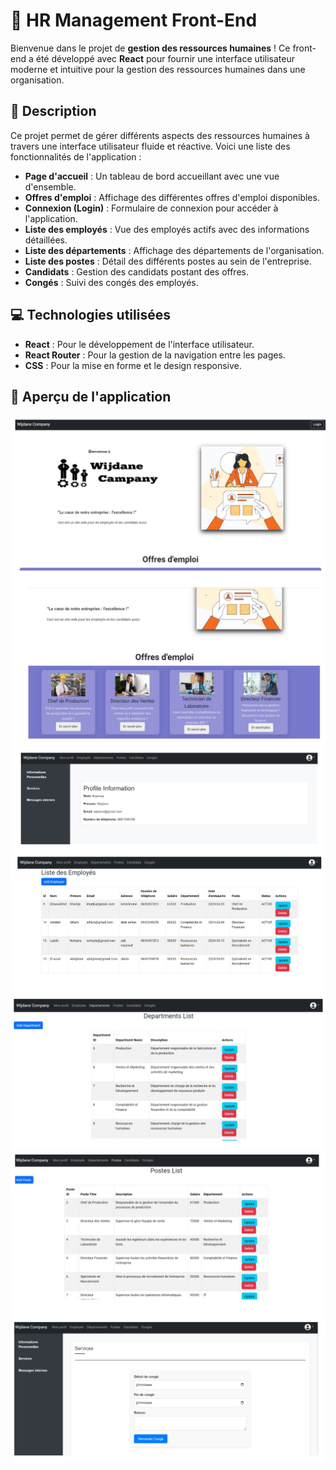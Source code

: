 # 🚀 **HR Management Front-End**

Bienvenue dans le projet de **gestion des ressources humaines** ! Ce front-end a été développé avec **React** pour fournir une interface utilisateur moderne et intuitive pour la gestion des ressources humaines dans une organisation.

## 📝 **Description**

Ce projet permet de gérer différents aspects des ressources humaines à travers une interface utilisateur fluide et réactive. Voici une liste des fonctionnalités de l'application :

- **Page d'accueil** : Un tableau de bord accueillant avec une vue d'ensemble.
- **Offres d'emploi** : Affichage des différentes offres d'emploi disponibles.
- **Connexion (Login)** : Formulaire de connexion pour accéder à l'application.
- **Liste des employés** : Vue des employés actifs avec des informations détaillées.
- **Liste des départements** : Affichage des départements de l'organisation.
- **Liste des postes** : Détail des différents postes au sein de l'entreprise.
- **Candidats** : Gestion des candidats postant des offres.
- **Congés** : Suivi des congés des employés.

## 💻 **Technologies utilisées**

- **React** : Pour le développement de l'interface utilisateur.
- **React Router** : Pour la gestion de la navigation entre les pages.
- **CSS** : Pour la mise en forme et le design responsive.

## 🎨 **Aperçu de l'application**

![Page d'accueil](1.png)
![Page des offres d'emploi](2.png)
![Page de connexion](3.png)
![Page d'accueil](4.png)
![Page des offres d'emploi](5.png)
![Page d'accueil](6.png)
![Page des offres d'emploi](7.png)
